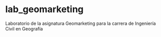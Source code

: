 # lab_geomarketing
Laboratorio de la asignatura Geomarketing para la carrera de Ingeniería Civil en Geografía
